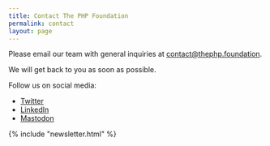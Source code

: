 ```yaml
---
title: Contact The PHP Foundation
permalink: contact
layout: page
---
```


Please email our team with general inquiries at [contact@thephp.foundation](mailto:contact@thephp.foundation).

We will get back to you as soon as possible.

Follow us on social media:

- [Twitter](https://twitter.com/thephpf)
- [LinkedIn](https://www.linkedin.com/company/phpfoundation/)
- [Mastodon](https://phpc.social/@thephpf)

{% include "newsletter.html" %}
